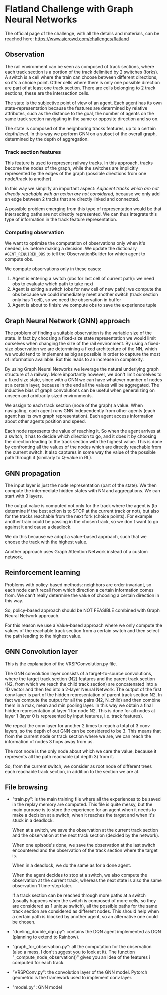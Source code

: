 # Flatland Challenge with Graph Neural Networks

The official page of the challenge, with all the details and materials, can be reached here: https://www.aicrowd.com/challenges/flatland

## Observation
The rail environment can be seen as composed of track sections, where each track section is a portion of the track delimited by 2 switches (forks). A switch is a cell where the train can choose between different directions, so it's a choice point. Other cells where there is only one possible direction are part of at least one track section. There are cells belonging to 2 track sections, these are the intersection cells.

The state is the subjective point of view of an agent. Each agent has its own state-representation because the features are determined by relative attributes, such as the distance to the goal, the number of agents on the same track section navigating in the same or opposite direction and so on.

The state is composed of the neighboring tracks features, up to a certain depth/level. In this way we perform GNN on a subset of the overall graph, determined by the depth of aggregation. 

### Track section features
This feature is used to represent railway tracks. In this approach, tracks become the nodes of the graph, while the switches are implicitly represented by the edges of the graph (possible directions from one node/track to another).

In this way we simplify an important aspect: *Adjacent tracks which are not directly reachable with an action are not considered*, because we only add an edge between 2 tracks that are directly linked and connected.

A possible problem emerging from this type of representation would be that intersecting paths are not directly represented. We can thus integrate this type of information in the track feature representation.

### Computing observation
We want to optimize the computation of observations only when it's needed, i.e. before making a decision.
We update the dictionary `AGENT_REQUIRED_OBS` to tell the ObservationBuilder for which agent to compute obs.

We compute observations only in these cases:

 1. Agent is entering a switch (obs for last cell of current path): we need obs to evaluate which path to take next
 2. Agent is exiting a switch (obs for new cell of new path): we compute the obs because we could immediately meet another switch (track section only has 1 cell), so we need the observation in buffer
 3. Agent is about to finish: we compute obs to save the experience tuple

## Graph Neural Network (GNN) approach
The problem of finding a suitable observation is the variable size of the state. In fact by choosing a fixed-size state representation we would limit ourselves when changing the size of the rail environment. By using a fixed-size observation we are determining a fixed architecture of the NN, which we would tend to implement as big as possible in order to capture the most of information available. But this leads to an increase in complexity.

By using Graph Neural Networks we leverage the natural underlying graph structure of a railway. More importantly however, we don't limit ourselves to a fixed size state, since with a GNN we can have whatever number of nodes at a certain layer, because in the end all the values will be aggregated. The inductive bias of graph convolutions can be useful when generalizing on unseen and arbitrarily sized environments. 

We assign to each track section (node of the graph) a value. When navigating, each agent runs GNN independently from other agents (each agent has its own graph representation). Each agent access information about other agents position and speed.

Each node represents the value of reaching it. So when the agent arrives at a switch, it has to decide which direction to go, and it does it by choosing the direction leading to the track section with the highest value. This is done by confronting all the values of the nodes which are directly reachable from the current switch. It also captures in some way the value of the possible path through it (similarly to Q-value in RL).

## GNN propagation
The input layer is just the node representation (part of the state). We then compute the intermediate hidden states with NN and aggregations. We can start with 3 layers.

The output value is computed not only for the track where the agent is (to determine if the best action is to STOP at the current track or not), but also for the tracks reachable from the next fork (choice points). For example another train could be passing in the chosen track, so we don't want to go against it and cause a deadlock.

We do this because we adopt a value-based approach, such that we choose the track with the highest value. 

Another approach uses Graph Attention Network instead of a custom network.


## Reinforcement learning
Problems with policy-based methods: neighbors are order invariant, so each node can't recall from which direction a certain information comes from. We can't really determine the value of choosing a certain direction in this way.

So, policy-based approach should be NOT FEASIBLE combined with Graph Neural Network approach.

For this reason we use a Value-based approach where we only compute the values of the reachable track section from a certain switch and then select the path leading to the highest value.


## GNN Convolution layer
This is the explanation of the VRSPConvolution.py file.

The GNN convolution layer consists of a target-to-source convolutions, where the target track section (N2) features and the parent track section (N2, from which we reach the child track section) are concatenated into a 1D vector and then fed into a 2-layer Neural Network. The output of the first conv layer is part of the hidden representation of parent track section N2. In fact we compute the output for all the pairs (N2, N_child) and then combine them in a max, mean and min pooling layer. In this way we obtain a final hidden representation at layer 1 for node N2. This is done for all nodes at layer 1 (layer 0 is represented by input features, i.e. track features).

We repeat the conv layer for another 2 times to reach a total of 3 conv layers, so the depth of out GNN can be considered to be 3. This means that from the current node or track section where we are, we can reach the information of nodes 3 hops away from us.

The root node is the only node about which we care the value, because it represents all the path reachable (at depth 3) from it.

So, from the current switch, we consider as root node of different trees each reachable track section, in addition to the section we are at.

## File browsing

- "train.py": is the main training file where all the experiences to be saved in the replay memory are computed.
This file is quite messy, but the main purpose is to store the experience for an agent when it needs to make a decision at a switch, when it reaches the target and when it's stuck in a deadlock.

    When at a switch, we save the observation at the current track section and the observation at the next track section (decided by the network).
    
    When one episode's done, we save the observation at the last switch encountered and the observation of the track section where the target is.
    
    When in a deadlock, we do the same as for a done agent.

    When the agent decides to stop at a switch, we also compute the observation at the current track, whereas the next state is also the same observation 1 time-step later.
    
    If a track section can be reached through more paths at a switch (usually happens when the switch is composed of more cells, so they are considered as 1 unique switch), all the possible paths for the same track section are considered as different nodes. This should help when a certain path is blocked by another agent, so an alternative one could be chosen.

- "dueling_double_dqn.py": contains the DQN agent implemented as DQN (planning to extend to Rainbow).

- "graph_for_observation.py": all the computation for the observation (also a mess, I don't suggest you to look at it). The function "_compute_node_observation()" gives you an idea of the features i computed for each track.

- "VRSPConv.py": the convolution layer of the GNN model. Pytorch geometric is the framework used to implement conv layer.

- "model.py": GNN model
